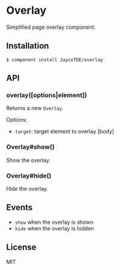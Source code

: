 # Overlay

  Simplified page overlay component.

## Installation

```
$ component install JayceTDE/overlay
```

## API

### overlay([options|element])

  Returns a new `Overlay`.

  Options:
  
  - `target`: target element to overlay [body]

### Overlay#show()

  Show the overlay.

### Overlay#hide()

  Hide the overlay.

## Events

  - `show` when the overlay is shown
  - `hide` when the overlay is hidden


## License

  MIT
